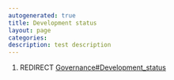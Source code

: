 ```yaml
---
autogenerated: true
title: Development status
layout: page
categories: 
description: test description
---
```


1.  REDIRECT [Governance\#Development\_status](Governance#Development_status)
